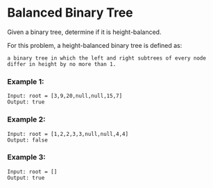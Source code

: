 # Balanced Binary Tree

Given a binary tree, determine if it is height-balanced.

For this problem, a height-balanced binary tree is defined as:

    a binary tree in which the left and right subtrees of every node differ in height by no more than 1.

### Example 1:

    Input: root = [3,9,20,null,null,15,7]
    Output: true

### Example 2:

    Input: root = [1,2,2,3,3,null,null,4,4]
    Output: false

### Example 3:

    Input: root = []
    Output: true
